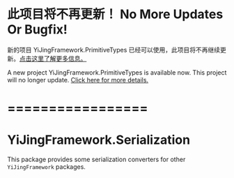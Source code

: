 # 此项目将不再更新！ No More Updates Or Bugfix! 

新的项目 YiJingFramework.PrimitiveTypes 已经可以使用，此项目将不再继续更新。[点击这里了解更多信息。](https://github.com/YiJingFramework/YiJingFramework.Core/wiki/Update-To-PrimitiveTypes)

A new project YiJingFramework.PrimitiveTypes is available now. This project will no longer update. [Click here for more details.](https://github.com/YiJingFramework/YiJingFramework.Core/wiki/Update-To-PrimitiveTypes)

# =================

# YiJingFramework.Serialization

This package provides some serialization converters for other `YiJingFramework` packages.